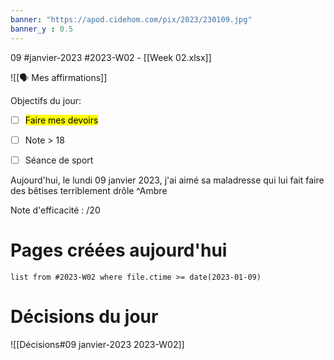 ```yaml
---
banner: "https://apod.cidehom.com/pix/2023/230109.jpg"
banner_y : 0.5
---
```

09 #janvier-2023 #2023-W02 - [[Week 02.xlsx]]

![[🗣️ Mes affirmations]]

Objectifs du jour:
- [ ] <mark class="hltr-default">Faire mes devoirs</mark>
- [ ] Note > 18
- [ ] Séance de sport


Aujourd'hui, le lundi 09 janvier 2023, j'ai aimé sa maladresse qui lui fait faire des bêtises terriblement drôle ^Ambre

Note d'efficacité : /20

# Pages créées aujourd'hui
```dataview
list from #2023-W02 where file.ctime >= date(2023-01-09)
```

# Décisions du jour
![[Décisions#09 janvier-2023 2023-W02]]